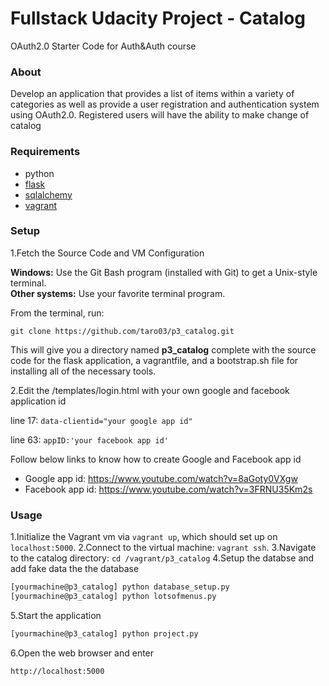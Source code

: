# Fullstack Udacity Project - Catalog

OAuth2.0
Starter Code for Auth&amp;Auth course

### About
Develop an application that provides a list of items within a variety of categories as well as provide a user registration and authentication system using OAuth2.0. Registered users will have the ability to make change of catalog

### Requirements
* python
* [flask](http://flask.pocoo.org) 
* [sqlalchemy](http://www.sqlalchemy.org)
* [vagrant](https://www.vagrantup.com/downloads)

### Setup
1.Fetch the Source Code and VM Configuration

**Windows:** Use the Git Bash program (installed with Git) to get a Unix-style terminal.  
**Other systems:** Use your favorite terminal program.

From the terminal, run:

    git clone https://github.com/taro03/p3_catalog.git

This will give you a directory named **p3_catalog** complete with the source code for the flask application, a vagrantfile, and a bootstrap.sh file for installing all of the necessary tools. 

2.Edit the /templates/login.html with your own google and facebook application id

line 17:    `data-clientid="your google app id"`

line 63:    `appID:'your facebook app id'`

Follow below links to know how to create Google and Facebook app id
- Google app id: https://www.youtube.com/watch?v=8aGoty0VXgw
- Facebook app id: https://www.youtube.com/watch?v=3FRNU35Km2s


### Usage
1.Initialize the Vagrant vm via `vagrant up`, which should set up on `localhost:5000`.
2.Connect to the virtual machine: `vagrant ssh`.
3.Navigate to the catalog directory: `cd /vagrant/p3_catalog`
4.Setup the databse and add fake data the the database
```bash
[yourmachine@p3_catalog] python database_setup.py
[yourmachine@p3_catalog] python lotsofmenus.py
```
5.Start the application
```bash
[yourmachine@p3_catalog] python project.py
```
6.Open the web browser and enter
```bash
http://localhost:5000
```
